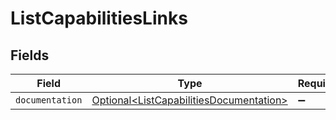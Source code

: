 # ListCapabilitiesLinks


## Fields

| Field                                                                                                | Type                                                                                                 | Required                                                                                             | Description                                                                                          |
| ---------------------------------------------------------------------------------------------------- | ---------------------------------------------------------------------------------------------------- | ---------------------------------------------------------------------------------------------------- | ---------------------------------------------------------------------------------------------------- |
| `documentation`                                                                                      | [Optional\<ListCapabilitiesDocumentation>](../../models/operations/ListCapabilitiesDocumentation.md) | :heavy_minus_sign:                                                                                   | N/A                                                                                                  |
